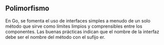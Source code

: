 ## Polimorfismo
En Go, se fomenta el uso de interfaces simples a menudo de un solo método que sirve como límites limpios y comprensibles entre los componentes.
Las buenas prácticas indican que el nombre de la interfaz debe ser el nombre del método con el sufijo er.